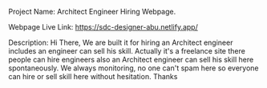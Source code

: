 Project Name: Architect Engineer Hiring Webpage.

Webpage Live Link: https://sdc-designer-abu.netlify.app/

Description:
  Hi There,
  We are built it for hiring an Architect engineer includes an engineer can sell his skill. Actually it's a freelance site there people can hire engineers also an Architect engineer can sell his skill here spontaneously. We always monitoring, no one can't spam here so everyone can hire or sell skill here without hesitation.
  Thanks
